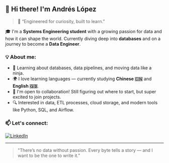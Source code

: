 ## 👋 Hi there! I'm Andrés López

> 🚀 “Engineered for curiosity, built to learn.”

🎓 I'm a **Systems Engineering student** with a growing passion for data and how it can shape the world. Currently diving deep into **databases** and on a journey to become a **Data Engineer**.

### 💡 About me:
- 🌱 Learning about databases, data pipelines, and moving data like a ninja.
- 🌍 I love learning languages — currently studying **Chinese 🇨🇳** and **English 🇬🇧**.
- 🤝 I'm open to collaboration! Still figuring out where to start, but super excited to join projects.
- 🔍 Interested in data, ETL processes, cloud storage, and modern tools like Python, SQL, and Airflow.

### 📫 Let's connect:
[![LinkedIn](https://img.shields.io/badge/LinkedIn-blue?style=for-the-badge&logo=linkedin)](https://www.linkedin.com/in/andrés-lopez-27b927331)

---

> "There’s no data without passion. Every byte tells a story — and I want to be the one to write it."
